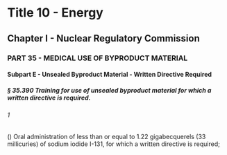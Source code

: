 
# Title 10 - Energy
## Chapter I - Nuclear Regulatory Commission
### PART 35 - MEDICAL USE OF BYPRODUCT MATERIAL
#### Subpart E - Unsealed Byproduct Material - Written Directive Required
##### § 35.390 Training for use of unsealed byproduct material for which a written directive is required.
###### 1

() Oral administration of less than or equal to 1.22 gigabecquerels (33 millicuries) of sodium iodide I-131, for which a written directive is required;
